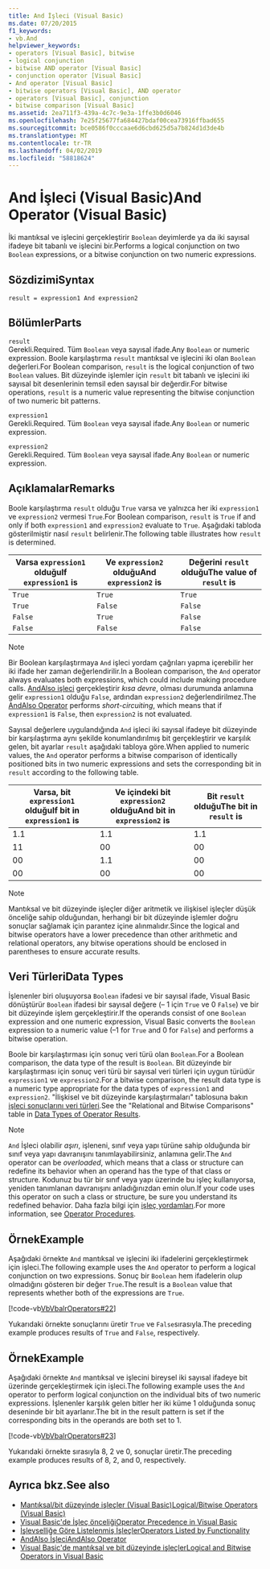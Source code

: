 ```yaml
---
title: And İşleci (Visual Basic)
ms.date: 07/20/2015
f1_keywords:
- vb.And
helpviewer_keywords:
- operators [Visual Basic], bitwise
- logical conjunction
- bitwise AND operator [Visual Basic]
- conjunction operator [Visual Basic]
- And operator [Visual Basic]
- bitwise operators [Visual Basic], AND operator
- operators [Visual Basic], conjunction
- bitwise comparison [Visual Basic]
ms.assetid: 2ea711f3-439a-4c7c-9e3a-1ffe3b0d6046
ms.openlocfilehash: 7e25f25677fa684427bdaf00cea73916ffbad655
ms.sourcegitcommit: bce0586f0cccaae6d6cbd625d5a7b824d1d3de4b
ms.translationtype: MT
ms.contentlocale: tr-TR
ms.lasthandoff: 04/02/2019
ms.locfileid: "58818624"
---
```

# <a name="and-operator-visual-basic"></a><span data-ttu-id="96ff6-102">And İşleci (Visual Basic)</span><span class="sxs-lookup"><span data-stu-id="96ff6-102">And Operator (Visual Basic)</span></span>
<span data-ttu-id="96ff6-103">İki mantıksal ve işlecini gerçekleştirir `Boolean` deyimlerde ya da iki sayısal ifadeye bit tabanlı ve işlecini bir.</span><span class="sxs-lookup"><span data-stu-id="96ff6-103">Performs a logical conjunction on two `Boolean` expressions, or a bitwise conjunction on two numeric expressions.</span></span>  
  
## <a name="syntax"></a><span data-ttu-id="96ff6-104">Sözdizimi</span><span class="sxs-lookup"><span data-stu-id="96ff6-104">Syntax</span></span>  
  
```  
result = expression1 And expression2  
```  
  
## <a name="parts"></a><span data-ttu-id="96ff6-105">Bölümler</span><span class="sxs-lookup"><span data-stu-id="96ff6-105">Parts</span></span>  
 `result`  
 <span data-ttu-id="96ff6-106">Gerekli.</span><span class="sxs-lookup"><span data-stu-id="96ff6-106">Required.</span></span> <span data-ttu-id="96ff6-107">Tüm `Boolean` veya sayısal ifade.</span><span class="sxs-lookup"><span data-stu-id="96ff6-107">Any `Boolean` or numeric expression.</span></span> <span data-ttu-id="96ff6-108">Boole karşılaştırma `result` mantıksal ve işlecini iki olan `Boolean` değerleri.</span><span class="sxs-lookup"><span data-stu-id="96ff6-108">For Boolean comparison, `result` is the logical conjunction of two `Boolean` values.</span></span> <span data-ttu-id="96ff6-109">Bit düzeyinde işlemler için `result` bit tabanlı ve işlecini iki sayısal bit desenlerinin temsil eden sayısal bir değerdir.</span><span class="sxs-lookup"><span data-stu-id="96ff6-109">For bitwise operations, `result` is a numeric value representing the bitwise conjunction of two numeric bit patterns.</span></span>  
  
 `expression1`  
 <span data-ttu-id="96ff6-110">Gerekli.</span><span class="sxs-lookup"><span data-stu-id="96ff6-110">Required.</span></span> <span data-ttu-id="96ff6-111">Tüm `Boolean` veya sayısal ifade.</span><span class="sxs-lookup"><span data-stu-id="96ff6-111">Any `Boolean` or numeric expression.</span></span>  
  
 `expression2`  
 <span data-ttu-id="96ff6-112">Gerekli.</span><span class="sxs-lookup"><span data-stu-id="96ff6-112">Required.</span></span> <span data-ttu-id="96ff6-113">Tüm `Boolean` veya sayısal ifade.</span><span class="sxs-lookup"><span data-stu-id="96ff6-113">Any `Boolean` or numeric expression.</span></span>  
  
## <a name="remarks"></a><span data-ttu-id="96ff6-114">Açıklamalar</span><span class="sxs-lookup"><span data-stu-id="96ff6-114">Remarks</span></span>  
 <span data-ttu-id="96ff6-115">Boole karşılaştırma `result` olduğu `True` varsa ve yalnızca her iki `expression1` ve `expression2` vermesi `True`.</span><span class="sxs-lookup"><span data-stu-id="96ff6-115">For Boolean comparison, `result` is `True` if and only if both `expression1` and `expression2` evaluate to `True`.</span></span> <span data-ttu-id="96ff6-116">Aşağıdaki tabloda gösterilmiştir nasıl `result` belirlenir.</span><span class="sxs-lookup"><span data-stu-id="96ff6-116">The following table illustrates how `result` is determined.</span></span>  
  
|<span data-ttu-id="96ff6-117">Varsa `expression1` olduğu</span><span class="sxs-lookup"><span data-stu-id="96ff6-117">If `expression1` is</span></span>|<span data-ttu-id="96ff6-118">Ve `expression2` olduğu</span><span class="sxs-lookup"><span data-stu-id="96ff6-118">And `expression2` is</span></span>|<span data-ttu-id="96ff6-119">Değerini `result` olduğu</span><span class="sxs-lookup"><span data-stu-id="96ff6-119">The value of `result` is</span></span>|  
|-------------------------|--------------------------|------------------------------|  
|`True`|`True`|`True`|  
|`True`|`False`|`False`|  
|`False`|`True`|`False`|  
|`False`|`False`|`False`|  
  
> [!NOTE]
>  <span data-ttu-id="96ff6-120">Bir Boolean karşılaştırmaya `And` işleci yordam çağrıları yapma içerebilir her iki ifade her zaman değerlendirilir.</span><span class="sxs-lookup"><span data-stu-id="96ff6-120">In a Boolean comparison, the `And` operator always evaluates both expressions, which could include making procedure calls.</span></span> <span data-ttu-id="96ff6-121">[AndAlso işleci](../../../visual-basic/language-reference/operators/andalso-operator.md) gerçekleştirir *kısa devre*, olması durumunda anlamına gelir `expression1` olduğu `False`, ardından `expression2` değerlendirilmez.</span><span class="sxs-lookup"><span data-stu-id="96ff6-121">The [AndAlso Operator](../../../visual-basic/language-reference/operators/andalso-operator.md) performs *short-circuiting*, which means that if `expression1` is `False`, then `expression2` is not evaluated.</span></span>  
  
 <span data-ttu-id="96ff6-122">Sayısal değerlere uygulandığında `And` işleci iki sayısal ifadeye bit düzeyinde bir karşılaştırma aynı şekilde konumlandırılmış bit gerçekleştirir ve karşılık gelen, bit ayarlar `result` aşağıdaki tabloya göre.</span><span class="sxs-lookup"><span data-stu-id="96ff6-122">When applied to numeric values, the `And` operator performs a bitwise comparison of identically positioned bits in two numeric expressions and sets the corresponding bit in `result` according to the following table.</span></span>  
  
|<span data-ttu-id="96ff6-123">Varsa, bit `expression1` olduğu</span><span class="sxs-lookup"><span data-stu-id="96ff6-123">If bit in `expression1` is</span></span>|<span data-ttu-id="96ff6-124">Ve içindeki bit `expression2` olduğu</span><span class="sxs-lookup"><span data-stu-id="96ff6-124">And bit in `expression2` is</span></span>|<span data-ttu-id="96ff6-125">Bit `result` olduğu</span><span class="sxs-lookup"><span data-stu-id="96ff6-125">The bit in `result` is</span></span>|  
|--------------------------------|---------------------------------|----------------------------|  
|<span data-ttu-id="96ff6-126">1.</span><span class="sxs-lookup"><span data-stu-id="96ff6-126">1</span></span>|<span data-ttu-id="96ff6-127">1.</span><span class="sxs-lookup"><span data-stu-id="96ff6-127">1</span></span>|<span data-ttu-id="96ff6-128">1.</span><span class="sxs-lookup"><span data-stu-id="96ff6-128">1</span></span>|  
|<span data-ttu-id="96ff6-129">1</span><span class="sxs-lookup"><span data-stu-id="96ff6-129">1</span></span>|<span data-ttu-id="96ff6-130">0</span><span class="sxs-lookup"><span data-stu-id="96ff6-130">0</span></span>|<span data-ttu-id="96ff6-131">0</span><span class="sxs-lookup"><span data-stu-id="96ff6-131">0</span></span>|  
|<span data-ttu-id="96ff6-132">0</span><span class="sxs-lookup"><span data-stu-id="96ff6-132">0</span></span>|<span data-ttu-id="96ff6-133">1.</span><span class="sxs-lookup"><span data-stu-id="96ff6-133">1</span></span>|<span data-ttu-id="96ff6-134">0</span><span class="sxs-lookup"><span data-stu-id="96ff6-134">0</span></span>|  
|<span data-ttu-id="96ff6-135">0</span><span class="sxs-lookup"><span data-stu-id="96ff6-135">0</span></span>|<span data-ttu-id="96ff6-136">0</span><span class="sxs-lookup"><span data-stu-id="96ff6-136">0</span></span>|<span data-ttu-id="96ff6-137">0</span><span class="sxs-lookup"><span data-stu-id="96ff6-137">0</span></span>|  
  
> [!NOTE]
>  <span data-ttu-id="96ff6-138">Mantıksal ve bit düzeyinde işleçler diğer aritmetik ve ilişkisel işleçler düşük önceliğe sahip olduğundan, herhangi bir bit düzeyinde işlemler doğru sonuçlar sağlamak için parantez içine alınmalıdır.</span><span class="sxs-lookup"><span data-stu-id="96ff6-138">Since the logical and bitwise operators have a lower precedence than other arithmetic and relational operators, any bitwise operations should be enclosed in parentheses to ensure accurate results.</span></span>  
  
## <a name="data-types"></a><span data-ttu-id="96ff6-139">Veri Türleri</span><span class="sxs-lookup"><span data-stu-id="96ff6-139">Data Types</span></span>  
 <span data-ttu-id="96ff6-140">İşlenenler biri oluşuyorsa `Boolean` ifadesi ve bir sayısal ifade, Visual Basic dönüştürür `Boolean` ifadesi bir sayısal değere (– 1 için `True` ve 0 `False`) ve bir bit düzeyinde işlem gerçekleştirir.</span><span class="sxs-lookup"><span data-stu-id="96ff6-140">If the operands consist of one `Boolean` expression and one numeric expression, Visual Basic converts the `Boolean` expression to a numeric value (–1 for `True` and 0 for `False`) and performs a bitwise operation.</span></span>  
  
 <span data-ttu-id="96ff6-141">Boole bir karşılaştırması için sonuç veri türü olan `Boolean`.</span><span class="sxs-lookup"><span data-stu-id="96ff6-141">For a Boolean comparison, the data type of the result is `Boolean`.</span></span> <span data-ttu-id="96ff6-142">Bit düzeyinde bir karşılaştırması için sonuç veri türü bir sayısal veri türleri için uygun türüdür `expression1` ve `expression2`.</span><span class="sxs-lookup"><span data-stu-id="96ff6-142">For a bitwise comparison, the result data type is a numeric type appropriate for the data types of `expression1` and `expression2`.</span></span> <span data-ttu-id="96ff6-143">"İlişkisel ve bit düzeyinde karşılaştırmaları" tablosuna bakın [işleci sonuçlarını veri türleri](../../../visual-basic/language-reference/operators/data-types-of-operator-results.md).</span><span class="sxs-lookup"><span data-stu-id="96ff6-143">See the "Relational and Bitwise Comparisons" table in [Data Types of Operator Results](../../../visual-basic/language-reference/operators/data-types-of-operator-results.md).</span></span>  
  
> [!NOTE]
>  <span data-ttu-id="96ff6-144">`And` İşleci olabilir *aşırı*, işleneni, sınıf veya yapı türüne sahip olduğunda bir sınıf veya yapı davranışını tanımlayabilirsiniz, anlamına gelir.</span><span class="sxs-lookup"><span data-stu-id="96ff6-144">The `And` operator can be *overloaded*, which means that a class or structure can redefine its behavior when an operand has the type of that class or structure.</span></span> <span data-ttu-id="96ff6-145">Kodunuz bu tür bir sınıf veya yapı üzerinde bu işleç kullanıyorsa, yeniden tanımlanan davranışını anladığınızdan emin olun.</span><span class="sxs-lookup"><span data-stu-id="96ff6-145">If your code uses this operator on such a class or structure, be sure you understand its redefined behavior.</span></span> <span data-ttu-id="96ff6-146">Daha fazla bilgi için [işleç yordamları](../../../visual-basic/programming-guide/language-features/procedures/operator-procedures.md).</span><span class="sxs-lookup"><span data-stu-id="96ff6-146">For more information, see [Operator Procedures](../../../visual-basic/programming-guide/language-features/procedures/operator-procedures.md).</span></span>  
  
## <a name="example"></a><span data-ttu-id="96ff6-147">Örnek</span><span class="sxs-lookup"><span data-stu-id="96ff6-147">Example</span></span>  
 <span data-ttu-id="96ff6-148">Aşağıdaki örnekte `And` mantıksal ve işlecini iki ifadelerini gerçekleştirmek için işleci.</span><span class="sxs-lookup"><span data-stu-id="96ff6-148">The following example uses the `And` operator to perform a logical conjunction on two expressions.</span></span> <span data-ttu-id="96ff6-149">Sonuç bir `Boolean` hem ifadelerin olup olmadığını gösteren bir değer `True`.</span><span class="sxs-lookup"><span data-stu-id="96ff6-149">The result is a `Boolean` value that represents whether both of the expressions are `True`.</span></span>  
  
 [!code-vb[VbVbalrOperators#22](~/samples/snippets/visualbasic/VS_Snippets_VBCSharp/VbVbalrOperators/VB/Class1.vb#22)]  
  
 <span data-ttu-id="96ff6-150">Yukarıdaki örnekte sonuçlarını üretir `True` ve `False`sırasıyla.</span><span class="sxs-lookup"><span data-stu-id="96ff6-150">The preceding example produces results of `True` and `False`, respectively.</span></span>  
  
## <a name="example"></a><span data-ttu-id="96ff6-151">Örnek</span><span class="sxs-lookup"><span data-stu-id="96ff6-151">Example</span></span>  
 <span data-ttu-id="96ff6-152">Aşağıdaki örnekte `And` mantıksal ve işlecini bireysel iki sayısal ifadeye bit üzerinde gerçekleştirmek için işleci.</span><span class="sxs-lookup"><span data-stu-id="96ff6-152">The following example uses the `And` operator to perform logical conjunction on the individual bits of two numeric expressions.</span></span> <span data-ttu-id="96ff6-153">İşlenenler karşılık gelen bitler her iki küme 1 olduğunda sonuç deseninde bir bit ayarlanır.</span><span class="sxs-lookup"><span data-stu-id="96ff6-153">The bit in the result pattern is set if the corresponding bits in the operands are both set to 1.</span></span>  
  
 [!code-vb[VbVbalrOperators#23](~/samples/snippets/visualbasic/VS_Snippets_VBCSharp/VbVbalrOperators/VB/Class1.vb#23)]  
  
 <span data-ttu-id="96ff6-154">Yukarıdaki örnekte sırasıyla 8, 2 ve 0, sonuçlar üretir.</span><span class="sxs-lookup"><span data-stu-id="96ff6-154">The preceding example produces results of 8, 2, and 0, respectively.</span></span>  
  
## <a name="see-also"></a><span data-ttu-id="96ff6-155">Ayrıca bkz.</span><span class="sxs-lookup"><span data-stu-id="96ff6-155">See also</span></span>

- [<span data-ttu-id="96ff6-156">Mantıksal/bit düzeyinde işleçler (Visual Basic)</span><span class="sxs-lookup"><span data-stu-id="96ff6-156">Logical/Bitwise Operators (Visual Basic)</span></span>](../../../visual-basic/language-reference/operators/logical-bitwise-operators.md)
- [<span data-ttu-id="96ff6-157">Visual Basic'de İşleç önceliği</span><span class="sxs-lookup"><span data-stu-id="96ff6-157">Operator Precedence in Visual Basic</span></span>](../../../visual-basic/language-reference/operators/operator-precedence.md)
- [<span data-ttu-id="96ff6-158">İşlevselliğe Göre Listelenmiş İşleçler</span><span class="sxs-lookup"><span data-stu-id="96ff6-158">Operators Listed by Functionality</span></span>](../../../visual-basic/language-reference/operators/operators-listed-by-functionality.md)
- [<span data-ttu-id="96ff6-159">AndAlso İşleci</span><span class="sxs-lookup"><span data-stu-id="96ff6-159">AndAlso Operator</span></span>](../../../visual-basic/language-reference/operators/andalso-operator.md)
- [<span data-ttu-id="96ff6-160">Visual Basic'de mantıksal ve bit düzeyinde işleçler</span><span class="sxs-lookup"><span data-stu-id="96ff6-160">Logical and Bitwise Operators in Visual Basic</span></span>](../../../visual-basic/programming-guide/language-features/operators-and-expressions/logical-and-bitwise-operators.md)
